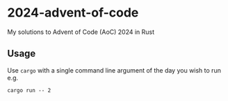 # 2024-advent-of-code
My solutions to Advent of Code (AoC) 2024 in Rust 

## Usage
Use `cargo` with a single command line argument of the day you wish to run e.g.

```
cargo run -- 2
```

